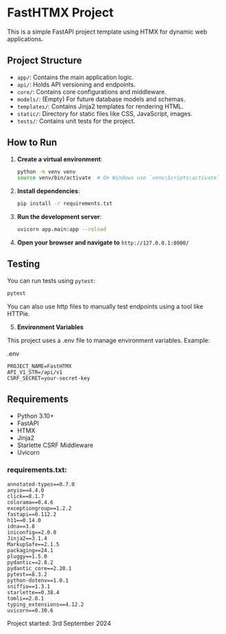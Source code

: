 # FastHTMX Project

This is a simple FastAPI project template using HTMX for dynamic web applications.

## Project Structure

  - `app/`: Contains the main application logic.
  - `api/`: Holds API versioning and endpoints.
  - `core/`: Contains core configurations and middleware.
  - `models/`: (Empty) For future database models and schemas.
  - `templates/`: Contains Jinja2 templates for rendering HTML.
  - `static/`: Directory for static files like CSS, JavaScript, images.
  - `tests/`: Contains unit tests for the project.

## How to Run

1. **Create a virtual environment**:

    ```sh
    python -m venv venv
    source venv/bin/activate  # On Windows use `venv\Scripts\activate`
    ```

2. **Install dependencies**:

    ```sh
    pip install -r requirements.txt
    ```

3. **Run the development server**:

    ```sh
    uvicorn app.main:app --reload
    ```

4. **Open your browser and navigate to** `http://127.0.0.1:8000/`

## Testing

You can run tests using `pytest`:

```sh
pytest
```

You can also use http files to manually test endpoints using a tool like HTTPie.

5. **Environment Variables**

This project uses a .env file to manage environment variables. Example:

.env

```text
PROJECT_NAME=FastHTMX
API_V1_STR=/api/v1
CSRF_SECRET=your-secret-key
```

## Requirements
- Python 3.10+
- FastAPI
- HTMX
- Jinja2
- Starlette CSRF Middleware
- Uvicorn

### requirements.txt:

```text
annotated-types==0.7.0
anyio==4.4.0
click==8.1.7
colorama==0.4.6
exceptiongroup==1.2.2
fastapi==0.112.2
h11==0.14.0
idna==3.8
iniconfig==2.0.0
Jinja2==3.1.4
MarkupSafe==2.1.5
packaging==24.1
pluggy==1.5.0
pydantic==2.8.2
pydantic_core==2.20.1
pytest==8.3.2
python-dotenv==1.0.1
sniffio==1.3.1
starlette==0.38.4
tomli==2.0.1
typing_extensions==4.12.2
uvicorn==0.30.6
```

Project started: 3rd September 2024
